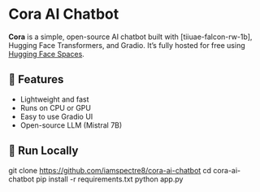 # Cora AI Chatbot

**Cora** is a simple, open-source AI chatbot built with [tiiuae-falcon-rw-1b], Hugging Face Transformers, and Gradio. It’s fully hosted for free using [Hugging Face Spaces](https://huggingface.co/spaces).

## 🔧 Features
- Lightweight and fast
- Runs on CPU or GPU
- Easy to use Gradio UI
- Open-source LLM (Mistral 7B)

## 🚀 Run Locally

git clone https://github.com/iamspectre8/cora-ai-chatbot
cd cora-ai-chatbot
pip install -r requirements.txt
python app.py
